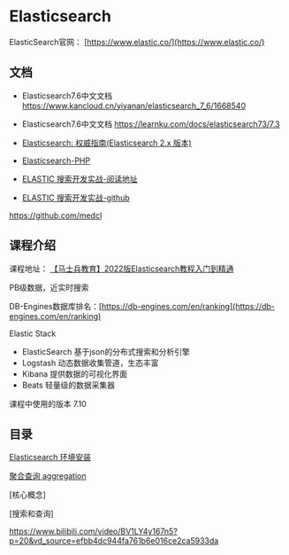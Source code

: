 # Elasticsearch

ElasticSearch官网： [https://www.elastic.co/](https://www.elastic.co/)


## 文档

- Elasticsearch7.6中文文档 https://www.kancloud.cn/yiyanan/elasticsearch_7_6/1668540
- Elasticsearch7.6中文文档 https://learnku.com/docs/elasticsearch73/7.3

- [Elasticsearch: 权威指南(Elasticsearch 2.x 版本)](https://www.elastic.co/guide/cn/elasticsearch/guide/current/index.html)

- [Elasticsearch-PHP](https://www.elastic.co/guide/cn/elasticsearch/php/current/index.html)

- [ELASTIC 搜索开发实战-阅读地址](https://elastic-search-in-action.medcl.com/) 
- [ELASTIC 搜索开发实战-github](https://github.com/medcl/book-elastic-search-in-action)

https://github.com/medcl


## 课程介绍

课程地址： [【马士兵教育】2022版Elasticsearch教程入门到精通](https://www.bilibili.com/video/BV1LY4y167n5)

PB级数据，近实时搜索

DB-Engines数据库排名：[https://db-engines.com/en/ranking](https://db-engines.com/en/ranking)

Elastic Stack
- ElasticSearch 基于json的分布式搜索和分析引擎
- Logstash 动态数据收集管道，生态丰富
- Kibana 提供数据的可视化界面
- Beats 轻量级的数据采集器

课程中使用的版本 7.10

## 目录

[Elasticsearch 环境安装](blog/elasticsearch/install.md)

[聚合查询 aggregation](blog/elasticsearch/aggregation.md)

[核心概念]

[搜索和查询]

https://www.bilibili.com/video/BV1LY4y167n5?p=20&vd_source=efbb4dc944fa761b6e016ce2ca5933da